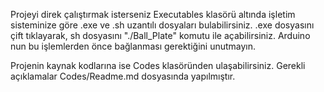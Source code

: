 Projeyi direk çalıştırmak isterseniz Executables klasörü altında işletim sisteminize göre .exe ve .sh uzantılı dosyaları bulabilirsiniz. .exe dosyasını çift tıklayarak, sh dosyasını
"./Ball_Plate" komutu ile açabilirsiniz. Arduino nun bu işlemlerden önce bağlanması gerektiğini unutmayın.

Projenin kaynak kodlarına ise Codes klasöründen ulaşabilirsiniz. Gerekli açıklamalar Codes/Readme.md dosyasında yapılmıştır.
